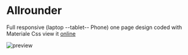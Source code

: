 # Allrounder
Full responsive (laptop --tablet-- Phone) one page design coded with Materiale Css view it  [online](http://pensive-beaver-f601cf.bitballoon.com/)

![preview](https://image.ibb.co/jRm1qS/screencapture_pensive_beaver_f601cf_bitballoon_2018_03_28_13_17_33.jpg)
